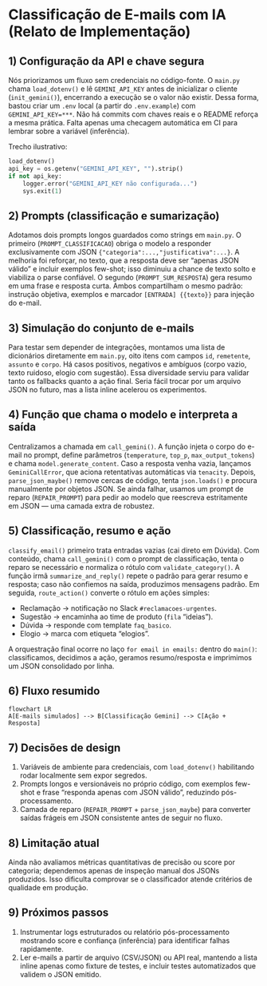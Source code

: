 # Classificação de E-mails com IA (Relato de Implementação)

## 1) Configuração da API e chave segura
Nós priorizamos um fluxo sem credenciais no código-fonte. O `main.py` chama `load_dotenv()` e lê `GEMINI_API_KEY` antes de inicializar o cliente (`init_gemini()`), encerrando a execução se o valor não existir. Dessa forma, bastou criar um `.env` local (a partir do `.env.example`) com `GEMINI_API_KEY=***`. Não há commits com chaves reais e o README reforça a mesma prática. Falta apenas uma checagem automática em CI para lembrar sobre a variável (inferência).

Trecho ilustrativo:
```python
load_dotenv()
api_key = os.getenv("GEMINI_API_KEY", "").strip()
if not api_key:
    logger.error("GEMINI_API_KEY não configurada...")
    sys.exit(1)
```

## 2) Prompts (classificação e sumarização)
Adotamos dois prompts longos guardados como strings em `main.py`. O primeiro (`PROMPT_CLASSIFICACAO`) obriga o modelo a responder exclusivamente com JSON `{"categoria":...,"justificativa":...}`. A melhoria foi reforçar, no texto, que a resposta deve ser “apenas JSON válido” e incluir exemplos few-shot; isso diminuiu a chance de texto solto e viabiliza o parse confiável. O segundo (`PROMPT_SUM_RESPOSTA`) gera resumo em uma frase e resposta curta. Ambos compartilham o mesmo padrão: instrução objetiva, exemplos e marcador `[ENTRADA] {{texto}}` para injeção do e-mail.

## 3) Simulação do conjunto de e-mails
Para testar sem depender de integrações, montamos uma lista de dicionários diretamente em `main.py`, oito itens com campos `id`, `remetente`, `assunto` e `corpo`. Há casos positivos, negativos e ambíguos (corpo vazio, texto ruidoso, elogio com sugestão). Essa diversidade serviu para validar tanto os fallbacks quanto a ação final. Seria fácil trocar por um arquivo JSON no futuro, mas a lista inline acelerou os experimentos.

## 4) Função que chama o modelo e interpreta a saída
Centralizamos a chamada em `call_gemini()`. A função injeta o corpo do e-mail no prompt, define parâmetros (`temperature`, `top_p`, `max_output_tokens`) e chama `model.generate_content`. Caso a resposta venha vazia, lançamos `GeminiCallError`, que aciona retentativas automáticas via `tenacity`. Depois, `parse_json_maybe()` remove cercas de código, tenta `json.loads()` e procura manualmente por objetos JSON. Se ainda falhar, usamos um prompt de reparo (`REPAIR_PROMPT`) para pedir ao modelo que reescreva estritamente em JSON — uma camada extra de robustez.

## 5) Classificação, resumo e ação
`classify_email()` primeiro trata entradas vazias (cai direto em Dúvida). Com conteúdo, chama `call_gemini()` com o prompt de classificação, tenta o reparo se necessário e normaliza o rótulo com `validate_category()`. A função irmã `summarize_and_reply()` repete o padrão para gerar resumo e resposta; caso não confiemos na saída, produzimos mensagens padrão. Em seguida, `route_action()` converte o rótulo em ações simples:
- Reclamação → notificação no Slack `#reclamacoes-urgentes`.
- Sugestão → encaminha ao time de produto (`fila` “ideias”).
- Dúvida → responde com template `faq_basico`.
- Elogio → marca com etiqueta “elogios”.

A orquestração final ocorre no laço `for email in emails:` dentro do `main()`: classificamos, decidimos a ação, geramos resumo/resposta e imprimimos um JSON consolidado por linha.

## 6) Fluxo resumido
```mermaid
flowchart LR
A[E-mails simulados] --> B[Classificação Gemini] --> C[Ação + Resposta]
```

## 7) Decisões de design
1. Variáveis de ambiente para credenciais, com `load_dotenv()` habilitando rodar localmente sem expor segredos.
2. Prompts longos e versionáveis no próprio código, com exemplos few-shot e frase “responda apenas com JSON válido”, reduzindo pós-processamento.
3. Camada de reparo (`REPAIR_PROMPT` + `parse_json_maybe`) para converter saídas frágeis em JSON consistente antes de seguir no fluxo.

## 8) Limitação atual
Ainda não avaliamos métricas quantitativas de precisão ou score por categoria; dependemos apenas de inspeção manual dos JSONs produzidos. Isso dificulta comprovar se o classificador atende critérios de qualidade em produção.

## 9) Próximos passos
1. Instrumentar logs estruturados ou relatório pós-processamento mostrando score e confiança (inferência) para identificar falhas rapidamente.
2. Ler e-mails a partir de arquivo (CSV/JSON) ou API real, mantendo a lista inline apenas como fixture de testes, e incluir testes automatizados que validem o JSON emitido.